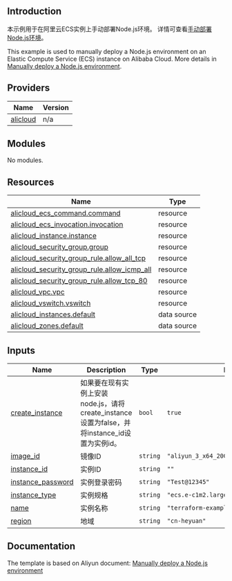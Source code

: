 ## Introduction

<!-- DOCS_DESCRIPTION_CN -->
本示例用于在阿里云ECS实例上手动部署Node.js环境。
详情可查看[手动部署Node.js环境](https://help.aliyun.com/zh/ecs/use-cases/deploy-a-node-js-environment-on-a-centos-7-instance)。
<!-- DOCS_DESCRIPTION_CN -->

<!-- DOCS_DESCRIPTION_EN -->
This example is used to manually deploy a Node.js environment on an Elastic Compute Service (ECS) instance on Alibaba Cloud.
More details in [Manually deploy a Node.js environment](https://help.aliyun.com/zh/ecs/use-cases/deploy-a-node-js-environment-on-a-centos-7-instance).
<!-- DOCS_DESCRIPTION_EN -->

<!-- BEGIN_TF_DOCS -->
## Providers

| Name | Version |
|------|---------|
| <a name="provider_alicloud"></a> [alicloud](#provider\_alicloud) | n/a |

## Modules

No modules.

## Resources

| Name | Type |
|------|------|
| [alicloud_ecs_command.command](https://registry.terraform.io/providers/aliyun/alicloud/latest/docs/resources/ecs_command) | resource |
| [alicloud_ecs_invocation.invocation](https://registry.terraform.io/providers/aliyun/alicloud/latest/docs/resources/ecs_invocation) | resource |
| [alicloud_instance.instance](https://registry.terraform.io/providers/aliyun/alicloud/latest/docs/resources/instance) | resource |
| [alicloud_security_group.group](https://registry.terraform.io/providers/aliyun/alicloud/latest/docs/resources/security_group) | resource |
| [alicloud_security_group_rule.allow_all_tcp](https://registry.terraform.io/providers/aliyun/alicloud/latest/docs/resources/security_group_rule) | resource |
| [alicloud_security_group_rule.allow_icmp_all](https://registry.terraform.io/providers/aliyun/alicloud/latest/docs/resources/security_group_rule) | resource |
| [alicloud_security_group_rule.allow_tcp_80](https://registry.terraform.io/providers/aliyun/alicloud/latest/docs/resources/security_group_rule) | resource |
| [alicloud_vpc.vpc](https://registry.terraform.io/providers/aliyun/alicloud/latest/docs/resources/vpc) | resource |
| [alicloud_vswitch.vswitch](https://registry.terraform.io/providers/aliyun/alicloud/latest/docs/resources/vswitch) | resource |
| [alicloud_instances.default](https://registry.terraform.io/providers/aliyun/alicloud/latest/docs/data-sources/instances) | data source |
| [alicloud_zones.default](https://registry.terraform.io/providers/aliyun/alicloud/latest/docs/data-sources/zones) | data source |

## Inputs

| Name | Description | Type | Default | Required |
|------|-------------|------|---------|:--------:|
| <a name="input_create_instance"></a> [create\_instance](#input\_create\_instance) | 如果要在现有实例上安装node.js，请将create\_instance设置为false，并将instance\_id设置为实例id。 | `bool` | `true` | no |
| <a name="input_image_id"></a> [image\_id](#input\_image\_id) | 镜像ID | `string` | `"aliyun_3_x64_20G_alibase_20240528.vhd"` | no |
| <a name="input_instance_id"></a> [instance\_id](#input\_instance\_id) | 实例ID | `string` | `""` | no |
| <a name="input_instance_password"></a> [instance\_password](#input\_instance\_password) | 实例登录密码 | `string` | `"Test@12345"` | no |
| <a name="input_instance_type"></a> [instance\_type](#input\_instance\_type) | 实例规格 | `string` | `"ecs.e-c1m2.large"` | no |
| <a name="input_name"></a> [name](#input\_name) | 实例名称 | `string` | `"terraform-example"` | no |
| <a name="input_region"></a> [region](#input\_region) | 地域 | `string` | `"cn-heyuan"` | no |
<!-- END_TF_DOCS -->

## Documentation
<!-- docs-link --> 

The template is based on Aliyun document: [Manually deploy a Node.js environment](https://help.aliyun.com/zh/ecs/use-cases/deploy-a-node-js-environment-on-a-centos-7-instance) 

<!-- docs-link --> 